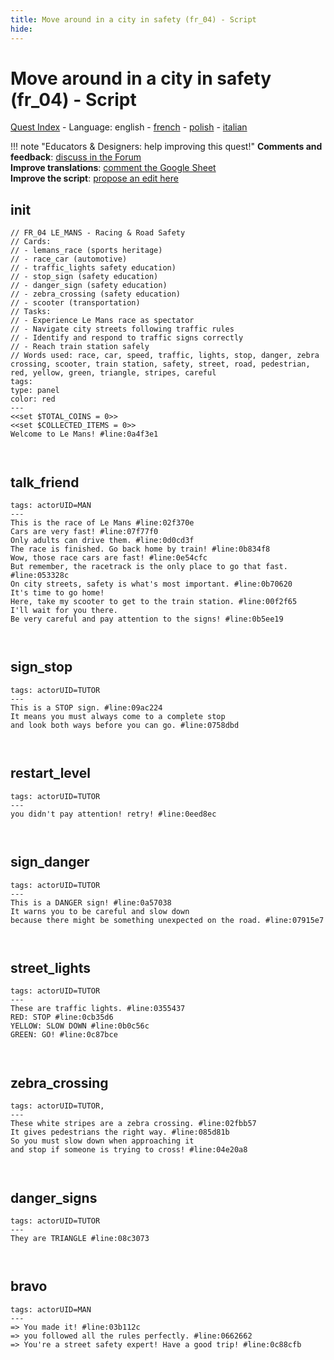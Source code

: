 ```yaml
---
title: Move around in a city in safety (fr_04) - Script
hide:
---
```


# Move around in a city in safety (fr_04) - Script
[Quest Index](./index.md) - Language: english - [french](./fr_04-script.fr.md) - [polish](./fr_04-script.pl.md) - [italian](./fr_04-script.it.md)

!!! note "Educators & Designers: help improving this quest!"
    **Comments and feedback**: [discuss in the Forum](https://vgwb.discourse.group/t/fr-04-road-safety-les-mans/40/1)  
    **Improve translations**: [comment the Google Sheet](https://docs.google.com/spreadsheets/d/1FPFOy8CHor5ArSg57xMuPAG7WM27-ecDOiU-OmtHgjw/edit?gid=1233127135#gid=1233127135)  
    **Improve the script**: [propose an edit here](https://github.com/vgwb/Antura/blob/main/Assets/_discover/_quests/FR_04%20Le%20Mans%20Streets/FR_04%20Le%20Mans%20Streets%20-%20Yarn%20Script.yarn)  

<a id="ys-node-init"></a>
## init

<div class="yarn-node" data-title="init"><pre class="yarn-code" style="--node-color:red"><code><span class="yarn-header-dim">// FR_04 LE_MANS - Racing &amp; Road Safety</span>
<span class="yarn-header-dim">// Cards:</span>
<span class="yarn-header-dim">// - lemans_race (sports heritage)</span>
<span class="yarn-header-dim">// - race_car (automotive)</span>
<span class="yarn-header-dim">// - traffic_lights safety education)</span>
<span class="yarn-header-dim">// - stop_sign (safety education)</span>
<span class="yarn-header-dim">// - danger_sign (safety education)</span>
<span class="yarn-header-dim">// - zebra_crossing (safety education)</span>
<span class="yarn-header-dim">// - scooter (transportation)</span>
<span class="yarn-header-dim">// Tasks:</span>
<span class="yarn-header-dim">// - Experience Le Mans race as spectator</span>
<span class="yarn-header-dim">// - Navigate city streets following traffic rules</span>
<span class="yarn-header-dim">// - Identify and respond to traffic signs correctly</span>
<span class="yarn-header-dim">// - Reach train station safely</span>
<span class="yarn-header-dim">// Words used: race, car, speed, traffic, lights, stop, danger, zebra crossing, scooter, train station, safety, street, road, pedestrian, red, yellow, green, triangle, stripes, careful</span>
<span class="yarn-header-dim">tags:</span>
<span class="yarn-header-dim">type: panel</span>
<span class="yarn-header-dim">color: red</span>
<span class="yarn-header-dim">---</span>
<span class="yarn-cmd">&lt;&lt;set $TOTAL_COINS = 0&gt;&gt;</span>
<span class="yarn-cmd">&lt;&lt;set $COLLECTED_ITEMS = 0&gt;&gt;</span>
<span class="yarn-line">Welcome to Le Mans! <span class="yarn-meta">#line:0a4f3e1</span></span>

</code></pre></div>

<a id="ys-node-talk-friend"></a>
## talk_friend

<div class="yarn-node" data-title="talk_friend"><pre class="yarn-code"><code><span class="yarn-header-dim">tags: actorUID=MAN</span>
<span class="yarn-header-dim">---</span>
<span class="yarn-line">This is the race of Le Mans <span class="yarn-meta">#line:02f370e </span></span>
<span class="yarn-line">Cars are very fast! <span class="yarn-meta">#line:07f77f0 </span></span>
<span class="yarn-line">Only adults can drive them. <span class="yarn-meta">#line:0d0cd3f </span></span>
<span class="yarn-line">The race is finished. Go back home by train! <span class="yarn-meta">#line:0b834f8 </span></span>
<span class="yarn-line">Wow, those race cars are fast! <span class="yarn-meta">#line:0e54cfc </span></span>
<span class="yarn-line">But remember, the racetrack is the only place to go that fast. <span class="yarn-meta">#line:053328c </span></span>
<span class="yarn-line">On city streets, safety is what's most important. <span class="yarn-meta">#line:0b70620 </span></span>
<span class="yarn-line">It's time to go home!</span>
<span class="yarn-line">Here, take my scooter to get to the train station. <span class="yarn-meta">#line:00f2f65 </span></span>
<span class="yarn-line">I'll wait for you there.</span>
<span class="yarn-line">Be very careful and pay attention to the signs! <span class="yarn-meta">#line:0b5ee19 </span></span>

</code></pre></div>

<a id="ys-node-sign-stop"></a>
## sign_stop

<div class="yarn-node" data-title="sign_stop"><pre class="yarn-code"><code><span class="yarn-header-dim">tags: actorUID=TUTOR</span>
<span class="yarn-header-dim">---</span>
<span class="yarn-line">This is a STOP sign. <span class="yarn-meta">#line:09ac224 </span></span>
<span class="yarn-line">It means you must always come to a complete stop</span>
<span class="yarn-line">and look both ways before you can go. <span class="yarn-meta">#line:0758dbd </span></span>


</code></pre></div>

<a id="ys-node-restart-level"></a>
## restart_level

<div class="yarn-node" data-title="restart_level"><pre class="yarn-code"><code><span class="yarn-header-dim">tags: actorUID=TUTOR</span>
<span class="yarn-header-dim">---</span>
<span class="yarn-line">you didn't pay attention! retry! <span class="yarn-meta">#line:0eed8ec </span></span>

</code></pre></div>

<a id="ys-node-sign-danger"></a>
## sign_danger

<div class="yarn-node" data-title="sign_danger"><pre class="yarn-code"><code><span class="yarn-header-dim">tags: actorUID=TUTOR</span>
<span class="yarn-header-dim">---</span>
<span class="yarn-line">This is a DANGER sign! <span class="yarn-meta">#line:0a57038 </span></span>
<span class="yarn-line">It warns you to be careful and slow down</span>
<span class="yarn-line">because there might be something unexpected on the road. <span class="yarn-meta">#line:07915e7 </span></span>

</code></pre></div>

<a id="ys-node-street-lights"></a>
## street_lights

<div class="yarn-node" data-title="street_lights"><pre class="yarn-code"><code><span class="yarn-header-dim">tags: actorUID=TUTOR</span>
<span class="yarn-header-dim">---</span>
<span class="yarn-line">These are traffic lights. <span class="yarn-meta">#line:0355437 </span></span>
<span class="yarn-line">RED: STOP <span class="yarn-meta">#line:0cb35d6</span></span>
<span class="yarn-line">YELLOW: SLOW DOWN <span class="yarn-meta">#line:0b0c56c </span></span>
<span class="yarn-line">GREEN: GO! <span class="yarn-meta">#line:0c87bce </span></span>

</code></pre></div>

<a id="ys-node-zebra-crossing"></a>
## zebra_crossing

<div class="yarn-node" data-title="zebra_crossing"><pre class="yarn-code"><code><span class="yarn-header-dim">tags: actorUID=TUTOR, </span>
<span class="yarn-header-dim">---</span>
<span class="yarn-line">These white stripes are a zebra crossing. <span class="yarn-meta">#line:02fbb57 </span></span>
<span class="yarn-line">It gives pedestrians the right way. <span class="yarn-meta">#line:085d81b </span></span>
<span class="yarn-line">So you must slow down when approaching it</span>
<span class="yarn-line">and stop if someone is trying to cross! <span class="yarn-meta">#line:04e20a8 </span></span>

</code></pre></div>

<a id="ys-node-danger-signs"></a>
## danger_signs

<div class="yarn-node" data-title="danger_signs"><pre class="yarn-code"><code><span class="yarn-header-dim">tags: actorUID=TUTOR</span>
<span class="yarn-header-dim">---</span>
<span class="yarn-line">They are TRIANGLE <span class="yarn-meta">#line:08c3073 </span></span>

</code></pre></div>

<a id="ys-node-bravo"></a>
## bravo

<div class="yarn-node" data-title="bravo"><pre class="yarn-code"><code><span class="yarn-header-dim">tags: actorUID=MAN</span>
<span class="yarn-header-dim">---</span>
<span class="yarn-line">=&gt; You made it! <span class="yarn-meta">#line:03b112c </span></span>
<span class="yarn-line">=&gt; you followed all the rules perfectly. <span class="yarn-meta">#line:0662662 </span></span>
<span class="yarn-line">=&gt; You're a street safety expert! Have a good trip! <span class="yarn-meta">#line:0c88cfb </span></span>

</code></pre></div>


